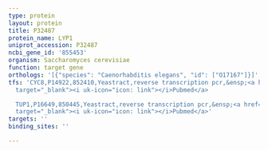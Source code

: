 ```yaml
---
type: protein
layout: protein
title: P32487
protein_name: LYP1
uniprot_accession: P32487
ncbi_gene_id: '855453'
organism: Saccharomyces cerevisiae
function: target gene
orthologs: '[{"species": "Caenorhabditis elegans", "id": ["O17167"]}]'
tfs: 'CYC8,P14922,852410,Yeastract,reverse transcription pcr,&ensp;<a href="https://www.ncbi.nlm.nih.gov/pubmed/?term=26546823%5Buid%5D+OR+24170807%5Buid%5D"
  target="_blank"><i uk-icon="icon: link"></i>Pubmed</a>

  TUP1,P16649,850445,Yeastract,reverse transcription pcr,&ensp;<a href="https://www.ncbi.nlm.nih.gov/pubmed/?term=26546823%5Buid%5D+OR+24170807%5Buid%5D"
  target="_blank"><i uk-icon="icon: link"></i>Pubmed</a>'
targets: ''
binding_sites: ''

---
```

